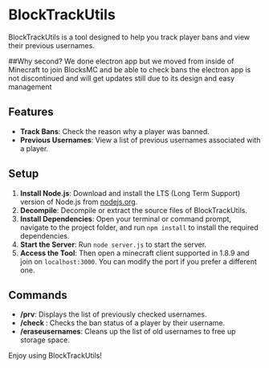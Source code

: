 
# BlockTrackUtils 

BlockTrackUtils is a tool designed to help you track player bans and view their previous usernames.

##Why second?
We done electron app but we moved from inside of Minecraft to join BlocksMC and be able to check bans the electron app is not discontinued and will get updates still due to its design and easy management 
## Features

- **Track Bans**: Check the reason why a player was banned.
- **Previous Usernames**: View a list of previous usernames associated with a player.

## Setup

1. **Install Node.js**: Download and install the LTS (Long Term Support) version of Node.js from [nodejs.org](https://nodejs.org/).
2. **Decompile**: Decompile or extract the source files of BlockTrackUtils.
3. **Install Dependencies**: Open your terminal or command prompt, navigate to the project folder, and run `npm install` to install the required dependencies.
4. **Start the Server**: Run `node server.js` to start the server.
5. **Access the Tool**: Then open a minecraft client supported in 1.8.9 and join on `localhost:3000`. You can modify the port if you prefer a different one.

## Commands

- **/prv**: Displays the list of previously checked usernames.
- **/check <PlayerUsername>**: Checks the ban status of a player by their username.
- **/eraseusernames**: Cleans up the list of old usernames to free up storage space.

Enjoy using BlockTrackUtils!

